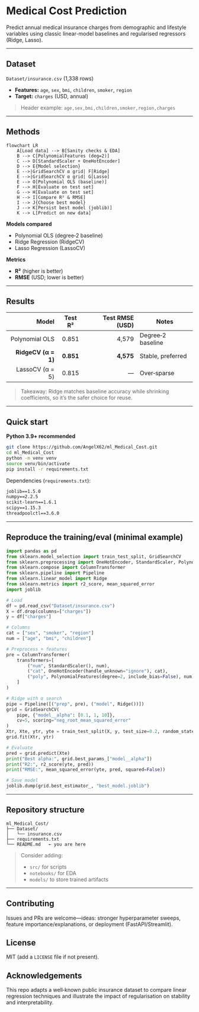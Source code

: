 # Medical Cost Prediction

Predict annual medical insurance charges from demographic and lifestyle variables using classic linear-model baselines and regularised regressors (Ridge, Lasso).

---

## Dataset

`Dataset/insurance.csv` (1,338 rows)

* **Features:** `age`, `sex`, `bmi`, `children`, `smoker`, `region`
* **Target:** `charges` (USD, annual)

> Header example:
> `age,sex,bmi,children,smoker,region,charges`

---

## Methods

```mermaid
flowchart LR
    A[Load data] --> B[Sanity checks & EDA]
    B --> C[PolynomialFeatures (deg=2)]
    C --> D[StandardScaler + OneHotEncoder]
    D --> E{Model selection}
    E -->|GridSearchCV α grid| F[Ridge]
    E -->|GridSearchCV α grid| G[Lasso]
    E --> O[Polynomial OLS (baseline)]
    F --> H[Evaluate on test set]
    G --> H[Evaluate on test set]
    H --> I[Compare R² & RMSE]
    I --> J{Choose best model}
    J --> K[Persist best model (joblib)]
    K --> L[Predict on new data]
```

**Models compared**

* Polynomial OLS (degree‑2 baseline)
* Ridge Regression (RidgeCV)
* Lasso Regression (LassoCV)

**Metrics**

* **R²** (higher is better)
* **RMSE** (USD; lower is better)

---

## Results

|               Model |  Test R²  | Test RMSE (USD) | Notes             |
| ------------------: | :-------: | --------------: | ----------------- |
|      Polynomial OLS |   0.851   |           4,579 | Degree‑2 baseline |
| **RidgeCV (α = 1)** | **0.851** |       **4,575** | Stable, preferred |
|     LassoCV (α = 5) |   0.815   |               — | Over‑sparse       |

> Takeaway: Ridge matches baseline accuracy while shrinking coefficients, so it’s the safer choice for reuse.

---

## Quick start

**Python 3.9+ recommended**

```bash
git clone https://github.com/AngelX62/ml_Medical_Cost.git
cd ml_Medical_Cost
python -m venv venv
source venv/bin/activate
pip install -r requirements.txt
```

Dependencies (`requirements.txt`):

```txt
joblib==1.5.0
numpy==2.2.5
scikit-learn==1.6.1
scipy==1.15.3
threadpoolctl==3.6.0
```

---

## Reproduce the training/eval (minimal example)

```python
import pandas as pd
from sklearn.model_selection import train_test_split, GridSearchCV
from sklearn.preprocessing import OneHotEncoder, StandardScaler, PolynomialFeatures
from sklearn.compose import ColumnTransformer
from sklearn.pipeline import Pipeline
from sklearn.linear_model import Ridge
from sklearn.metrics import r2_score, mean_squared_error
import joblib

# Load
df = pd.read_csv("Dataset/insurance.csv")
X = df.drop(columns=["charges"])
y = df["charges"]

# Columns
cat = ["sex", "smoker", "region"]
num = ["age", "bmi", "children"]

# Preprocess + features
pre = ColumnTransformer(
    transformers=[
        ("num", StandardScaler(), num),
        ("cat", OneHotEncoder(handle_unknown="ignore"), cat),
        ("poly", PolynomialFeatures(degree=2, include_bias=False), num),
    ]
)

# Ridge with α search
pipe = Pipeline([("prep", pre), ("model", Ridge())])
grid = GridSearchCV(
    pipe, {"model__alpha": [0.1, 1, 10]},
    cv=5, scoring="neg_root_mean_squared_error"
)
Xtr, Xte, ytr, yte = train_test_split(X, y, test_size=0.2, random_state=42)
grid.fit(Xtr, ytr)

# Evaluate
pred = grid.predict(Xte)
print("Best alpha:", grid.best_params_["model__alpha"])
print("R2:", r2_score(yte, pred))
print("RMSE:", mean_squared_error(yte, pred, squared=False))

# Save model
joblib.dump(grid.best_estimator_, "best_model.joblib")
```

---

## Repository structure

```
ml_Medical_Cost/
├── Dataset/
│   └── insurance.csv
├── requirements.txt
└── README.md   ← you are here
```

> Consider adding:
>
> * `src/` for scripts
> * `notebooks/` for EDA
> * `models/` to store trained artifacts

---

## Contributing

Issues and PRs are welcome—ideas: stronger hyperparameter sweeps, feature importance/explanations, or deployment (FastAPI/Streamlit).

## License

MIT (add a `LICENSE` file if not present).

## Acknowledgements

This repo adapts a well‑known public insurance dataset to compare linear regression techniques and illustrate the impact of regularisation on stability and interpretability.
